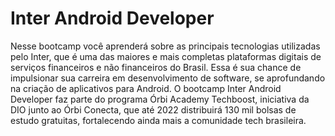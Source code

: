 # Inter Android Developer
Nesse bootcamp você aprenderá sobre as principais tecnologias utilizadas pelo Inter,
que é uma das maiores e mais completas plataformas digitais de serviços financeiros e não financeiros do Brasil.
Essa é sua chance de impulsionar sua carreira em desenvolvimento de software, 
se aprofundando na criação de aplicativos para Android. 
O bootcamp Inter Android Developer faz parte do programa Órbi Academy Techboost,
iniciativa da DIO junto ao Órbi Conecta, que até 2022 distribuirá 130 mil bolsas de estudo gratuitas,
 fortalecendo ainda mais a comunidade tech brasileira.

